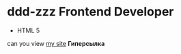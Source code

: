 # ddd-zzz Frontend Developer
- HTML 5

can you view [my site](http://deezer13.github.io/ddd-zzz/)
**Гиперсылка**
